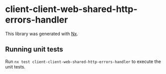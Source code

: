 # client-client-web-shared-http-errors-handler

This library was generated with [Nx](https://nx.dev).

## Running unit tests

Run `nx test client-client-web-shared-http-errors-handler` to execute the unit tests.
